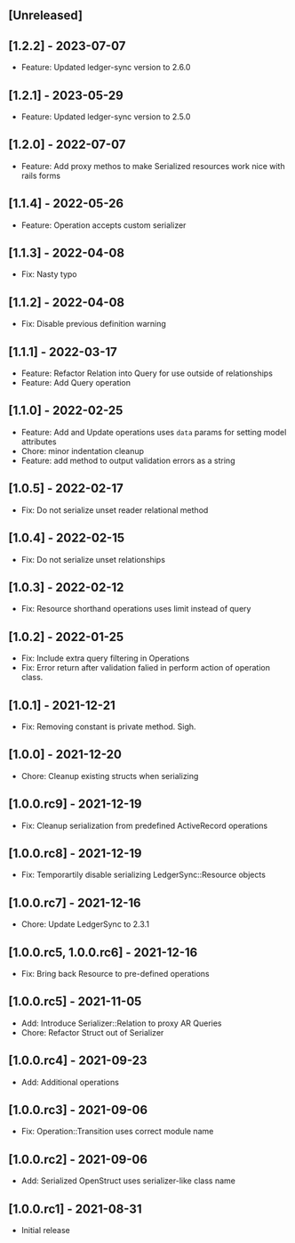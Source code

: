 ## [Unreleased]

## [1.2.2] - 2023-07-07

- Feature: Updated ledger-sync version to 2.6.0

## [1.2.1] - 2023-05-29

- Feature: Updated ledger-sync version to 2.5.0

## [1.2.0] - 2022-07-07

- Feature: Add proxy methos to make Serialized resources work nice with rails forms

## [1.1.4] - 2022-05-26

- Feature: Operation accepts custom serializer

## [1.1.3] - 2022-04-08

- Fix: Nasty typo

## [1.1.2] - 2022-04-08

- Fix: Disable previous definition warning

## [1.1.1] - 2022-03-17

- Feature: Refactor Relation into Query for use outside of relationships
- Feature: Add Query operation

## [1.1.0] - 2022-02-25

- Feature: Add and Update operations uses `data` params for setting model attributes
- Chore: minor indentation cleanup
- Feature: add method to output validation errors as a string

## [1.0.5] - 2022-02-17

- Fix: Do not serialize unset reader relational method

## [1.0.4] - 2022-02-15

- Fix: Do not serialize unset relationships

## [1.0.3] - 2022-02-12

- Fix: Resource shorthand operations uses limit instead of query

## [1.0.2] - 2022-01-25

- Fix: Include extra query filtering in Operations
- Fix: Error return after validation falied in perform action of operation class.

## [1.0.1] - 2021-12-21

- Fix: Removing constant is private method. Sigh.

## [1.0.0] - 2021-12-20

- Chore: Cleanup existing structs when serializing

## [1.0.0.rc9] - 2021-12-19

- Fix: Cleanup serialization from predefined ActiveRecord operations

## [1.0.0.rc8] - 2021-12-19

- Fix: Temporartily disable serializing LedgerSync::Resource objects

## [1.0.0.rc7] - 2021-12-16

- Chore: Update LedgerSync to 2.3.1

## [1.0.0.rc5, 1.0.0.rc6] - 2021-12-16

- Fix: Bring back Resource to pre-defined operations

## [1.0.0.rc5] - 2021-11-05

- Add: Introduce Serializer::Relation to proxy AR Queries
- Chore: Refactor Struct out of Serializer

## [1.0.0.rc4] - 2021-09-23

- Add: Additional operations

## [1.0.0.rc3] - 2021-09-06

- Fix: Operation::Transition uses correct module name

## [1.0.0.rc2] - 2021-09-06

- Add: Serialized OpenStruct uses serializer-like class name

## [1.0.0.rc1] - 2021-08-31

- Initial release
